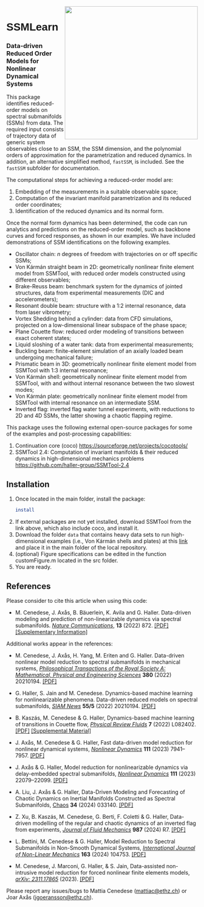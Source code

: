 <img src="docs/images/SSMLearnLogo.png" width="350" align="right">

<h1 style="font-family:Helvetica;" align="left">
    SSMLearn
</h1>

### Data-driven Reduced Order Models for Nonlinear Dynamical Systems

This package identifies reduced-order models on spectral submanifolds (SSMs) from data. The required input consists of trajectory data of generic system observables close to an SSM, the SSM dimension, and the polynomial orders of approximation for the parametrization and reduced dynamics.
In addition, an alternative simplified method, `fastSSM`, is included. See the `fastSSM` subfolder for documentation.

The computational steps for achieving a reduced-order model are:

1. Embedding of the measurements in a suitable observable space;
2. Computation of the invariant manifold parametrization and its reduced order coordinates;
3. Identification of the reduced dynamics and its normal form.

Once the normal form dynamics has been determined, the code can run analytics and predictions on the reduced-order model, such as backbone curves and forced responses, as shown in our examples.
We have included demonstrations of SSM identifications on the following examples.

- Oscillator chain: *n* degrees of freedom with trajectories on or off specific SSMs;
- Von Kármán straight beam in 2D: geometrically nonlinear finite element model from SSMTool, with reduced order models constructed using different observables;
- Brake-Reuss beam: benchmark system for the dynamics of jointed structures, data from experimental measurements (DIC and accelerometers);
- Resonant double beam: structure with a 1:2 internal resonance, data from laser vibrometry;
- Vortex Shedding behind a cylinder: data from CFD simulations, projected on a low-dimensional linear subspace of the phase space;
- Plane Couette flow: reduced order modeling of transitions between exact coherent states;
- Liquid sloshing of a water tank: data from experimental measurements;
- Buckling beam: finite-element simulation of an axially loaded beam undergoing mechanical failure;
- Prismatic beam in 3D: geometrically nonlinear finite element model from SSMTool with 1:3 internal resonance;
- Von Kármán shell: geometrically nonlinear finite element model from SSMTool, with and without internal resonance between the two slowest modes;
- Von Kármán plate: geometrically nonlinear finite element model from SSMTool with internal resonance on an intermediate SSM.
- Inverted flag: inverted flag water tunnel experiments, with reductions to 2D and 4D SSMs, the latter showing a chaotic flapping regime.


This package uses the following external open-source packages for some of the examples and post-processing capabilities:

1. Continuation core (coco) https://sourceforge.net/projects/cocotools/
2. SSMTool 2.4: Computation of invariant manifolds & their reduced dynamics in high-dimensional mechanics problems https://github.com/haller-group/SSMTool-2.4

## Installation
1. Once located in the main folder, install the package:  
    ```sh
    install
    ```
2. If external packages are not yet installed, download SSMTool from the link above, which also include coco, and install it. 
3. Download the folder `data` that contains heavy data sets to run high-dimensional examples (i.e., Von Kármán shells and plates) at this [link](https://drive.google.com/drive/folders/1--4-tS1zyKCgjIxp0irQAff7S5mTvxRl?usp=sharing) and place it in the main folder of the local repository.
4. (optional) Figure specifications can be edited in the function customFigure.m located in the src folder.
5. You are ready.

## References
Please consider to cite this article when using this code:

- M. Cenedese, J. Axås, B. Bäuerlein, K. Avila and G. Haller. Data-driven modeling and prediction of non-linearizable dynamics via spectral submanifolds. [*Nature Communications*](https://doi.org/10.1038/s41467-022-28518-y), **13** (2022) 872. [[PDF]](https://www.nature.com/articles/s41467-022-28518-y.pdf) [[Supplementary Information]](https://static-content.springer.com/esm/art%3A10.1038%2Fs41467-022-28518-y/MediaObjects/41467_2022_28518_MOESM1_ESM.pdf)

Additional works appear in the references:

- M. Cenedese, J. Axås, H. Yang, M. Eriten and G. Haller. Data-driven nonlinear model reduction to spectral submanifolds in mechanical systems, [*Philosophical Transactions of the Royal Society A: Mathematical, Physical and Engineering Sciences*](https://doi.org/10.1038/s41467-022-28518-y) **380** (2022) 20210194. [[PDF]](http://www.georgehaller.com/reprints/Cenedeseetal_DataDrivenNonlinearModelReduction.pdf) 

- G. Haller, S. Jain and M. Cenedese. Dynamics-based machine learning for nonlinearizable phenomena. Data-driven reduced models on spectral submanifolds, [*SIAM News*](https://sinews.siam.org/Details-Page/dynamics-based-machine-learning-for-nonlinearizable-phenomena) **55/5** (2022) 20210194. [[PDF]](http://www.georgehaller.com/reprints/HallerJainCenedese_dynamics_based_machine_learning.pdf) 

- B. Kaszás, M. Cenedese & G. Haller, Dynamics-based machine learning of transitions in Couette flow, [*Physical Review Fluids*](https://doi.org/10.1103/PhysRevFluids.7.L082402) **7** (2022) L082402. [[PDF]](http://www.georgehaller.com/reprints/dynamicsbasedmachinelearning.pdf) [[Supplemental Material]](https://journals.aps.org/prfluids/supplemental/10.1103/PhysRevFluids.7.L082402/supplemental_couette.pdf)

- J. Axås, M. Cenedese & G. Haller, Fast data-driven model reduction for nonlinear dynamical systems, [*Nonlinear Dynamics*](https://doi.org/10.1007/s11071-022-08014-0) **111** (2023) 7941–7957. [[PDF]](https://link.springer.com/content/pdf/10.1007/s11071-022-08014-0.pdf)

- J. Axås & G. Haller, Model reduction for nonlinearizable dynamics via delay-embedded spectral submanifolds, [*Nonlinear Dynamics*](https://doi.org/10.1007/s11071-023-08705-2) **111** (2023) 22079–22099. [[PDF]](https://link.springer.com/content/pdf/10.1007/s11071-023-08705-2.pdf)

- A. Liu, J. Axås & G. Haller, Data-Driven Modeling and Forecasting of Chaotic Dynamics on Inertial Manifolds Constructed as Spectral Submanifolds, [Chaos](https://pubs.aip.org/aip/cha/article/34/3/033140/3279114/Data-driven-modeling-and-forecasting-of-chaotic) **34** (2024) 033140. [[PDF]](https://www.georgehaller.com/reprints/chaotic-dynamics.pdf)

- Z. Xu, B. Kaszás, M. Cenedese, G. Berti, F. Coletti & G. Haller, Data-driven modelling of the regular and chaotic dynamics of an inverted flag from experiments, [*Journal of Fluid Mechanics*](https://doi.org/10.1017/jfm.2024.411) **987** (2024) R7. [[PDF]](https://www.georgehaller.com/reprints/inverted_flag_experiments.pdf)

- L. Bettini, M. Cenedese & G. Haller, Model Reduction to Spectral Submanifolds in Non-Smooth Dynamical Systems, [*International Journal of Non-Linear Mechanics*](https://doi.org/10.1016/j.ijnonlinmec.2024.104753) **163** (2024) 104753. [[PDF]](https://www.georgehaller.com/reprints/smooth_dynamical_systems.pdf)

- M. Cenedese, J. Marconi, G. Haller, & S. Jain, Data-assisted non-intrusive model reduction for forced nonlinear finite elements models, [*arXiv: 2311.17865*](https://arxiv.org/abs/2311.17865) (2023). [[PDF]](https://arxiv.org/pdf/2311.17865.pdf)

Please report any issues/bugs to Mattia Cenedese (mattiac@ethz.ch) or Joar Axås (jgoeransson@ethz.ch).
